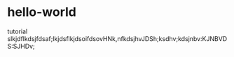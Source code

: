 # hello-world
tutorial
slkjdflkdsjfdsaf;lkjdsflkjdsoifdsovHNk,nfkdsjhvJDSh;ksdhv;kdsjnbv:KJNBVDS:SJHDv;
